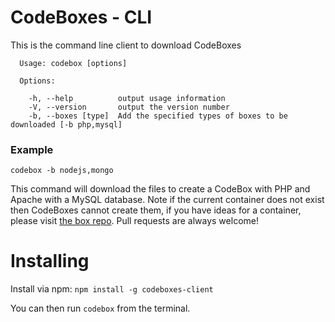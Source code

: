 # CodeBoxes - CLI

This is the command line client to download CodeBoxes

```
  Usage: codebox [options]

  Options:

    -h, --help          output usage information
    -V, --version       output the version number
    -b, --boxes [type]  Add the specified types of boxes to be downloaded [-b php,mysql]

```

### Example

`codebox -b nodejs,mongo` 

This command will download the files to create a CodeBox with PHP and Apache with a MySQL database.
Note if the current container does not exist then CodeBoxes cannot create them, if you have ideas for a container, please visit [the box repo](https://github.com/codeboxes/box-repo). Pull requests are always welcome!

# Installing

Install via npm: `npm install -g codeboxes-client`

You can then run `codebox` from the terminal.
